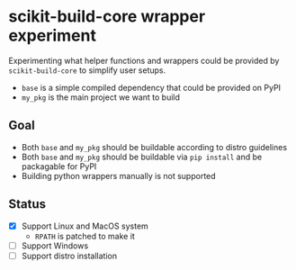 # scikit-build-core wrapper experiment

Experimenting what helper functions and wrappers could be provided by `scikit-build-core` to
simplify user setups.

- `base` is a simple compiled dependency that could be provided on PyPI
- `my_pkg` is the main project we want to build


## Goal

- Both `base` and `my_pkg` should be buildable according to distro guidelines
- Both `base` and `my_pkg` should be buildable via `pip install` and be packagable for PyPI
- Building python wrappers manually is not supported


## Status
- [x] Support Linux and MacOS system
  - `RPATH` is patched to make it 
- [ ] Support Windows
- [ ] Support distro installation
